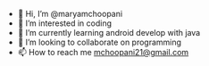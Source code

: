 - 👋 Hi, I’m @maryamchoopani
- 👀 I’m interested in coding
- 🌱 I’m currently learning android develop with java
- 💞️ I’m looking to collaborate on programming
- 📫 How to reach me mchoopani21@gmail.com

<!---
maryamchoopani/maryamchoopani is a ✨ special ✨ repository because its `README.md` (this file) appears on your GitHub profile.
You can click the Preview link to take a look at your changes.
--->
